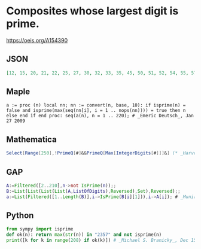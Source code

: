 # Composites whose largest digit is prime\.
https://oeis.org/A154390
## JSON
```JSON
[12, 15, 20, 21, 22, 25, 27, 30, 32, 33, 35, 45, 50, 51, 52, 54, 55, 57, 70, 72, 74, 75, 76, 77, 102, 105, 112, 115, 117, 120, 121, 122, 123, 125, 130, 132, 133, 135, 145, 147, 150, 152, 153, 154, 155, 170, 171, 172, 174, 175, 176, 177, 200, 201, 202, 203, 205, 207]
```
## Maple
```Maple
a := proc (n) local nn; nn := convert(n, base, 10): if isprime(n) = false and isprime(max(seq(nn[i], i = 1 .. nops(nn)))) = true then n else end if end proc: seq(a(n), n = 1 .. 220); # _Emeric Deutsch_, Jan 27 2009
```
## Mathematica
```Mathematica
Select[Range[250],!PrimeQ[#]&&PrimeQ[Max[IntegerDigits[#]]]&] (* _Harvey P. Dale_, Dec 20 2012 *)
```
## GAP
```GAP
A:=Filtered([2..210],n->not IsPrime(n));;
B:=List(List(List(List(A,ListOfDigits),Reversed),Set),Reversed);;
a:=List(Filtered([1..Length(B)],i->IsPrime(B[i][1])),i->A[i]); # _Muniru A Asiru_, Feb 10 2019
```
## Python
```Python
from sympy import isprime
def ok(n): return max(str(n)) in "2357" and not isprime(n)
print([k for k in range(208) if ok(k)]) # _Michael S. Branicky_, Dec 15 2021
```
